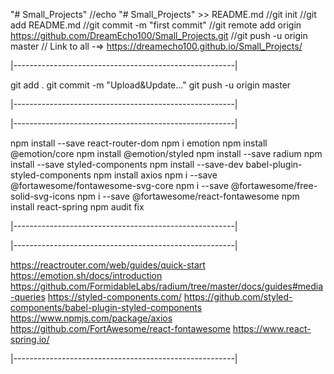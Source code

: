 "# Small_Projects" 
//echo "# Small_Projects" >> README.md
//git init
//git add README.md
//git commit -m "first commit"
//git remote add origin https://github.com/DreamEcho100/Small_Projects.git
//git push -u origin master
// Link to all -=> https://dreamecho100.github.io/Small_Projects/

|-------------------------------------------------------|

git add .
git commit -m "Upload&Update..."
git push -u origin master

|-------------------------------------------------------|

|-------------------------------------------------------|

npm install --save react-router-dom
npm i emotion
npm install @emotion/core
npm install @emotion/styled
npm install --save radium
npm install --save styled-components
npm install --save-dev babel-plugin-styled-components
npm install axios
npm i --save @fortawesome/fontawesome-svg-core
npm i --save @fortawesome/free-solid-svg-icons
npm i --save @fortawesome/react-fontawesome
npm install react-spring
npm audit fix

|-------------------------------------------------------|

|-------------------------------------------------------|

https://reactrouter.com/web/guides/quick-start
https://emotion.sh/docs/introduction
https://github.com/FormidableLabs/radium/tree/master/docs/guides#media-queries
https://styled-components.com/
https://github.com/styled-components/babel-plugin-styled-components
https://www.npmjs.com/package/axios
https://github.com/FortAwesome/react-fontawesome
https://www.react-spring.io/

|-------------------------------------------------------|